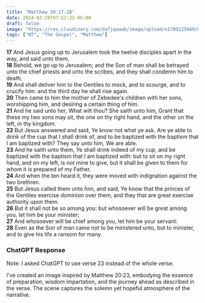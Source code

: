 ```yaml
---
title: "Matthew 20:17-28"
date: 2024-02-28T07:52:22-05:00
draft: false
image: "https://res.cloudinary.com/dafjqauwb/image/upload/v1709125669/matt419/Matthew/20_23_fcwfv6.webp"
tags: ["NT", "The Gospel", "Matthew"]
---
```

**17** And Jesus going up to Jerusalem took the twelve disciples apart in the way, and said unto them,  
**18** Behold, we go up to Jerusalem; and the Son of man shall be betrayed unto the chief priests and unto the scribes, and they shall condemn him to death,  
**19** And shall deliver him to the Gentiles to mock, and to scourge, and to crucify him: and the third day he shall rise again.  
**20** Then came to him the mother of Zebedee's children with her sons, worshipping him, and desiring a certain thing of him.  
**21** And he said unto her, What wilt thou? She saith unto him, Grant that these my two sons may sit, the one on thy right hand, and the other on the left, in thy kingdom.  
**22** But Jesus answered and said, Ye know not what ye ask. Are ye able to drink of the cup that I shall drink of, and to be baptized with the baptism that I am baptized with? They say unto him, We are able.  
**23** And he saith unto them, Ye shall drink indeed of my cup, and be baptized with the baptism that I am baptized with: but to sit on my right hand, and on my left, is not mine to give, but it shall be given to them for whom it is prepared of my Father.  
**24** And when the ten heard it, they were moved with indignation against the two brethren.  
**25** But Jesus called them unto him, and said, Ye know that the princes of the Gentiles exercise dominion over them, and they that are great exercise authority upon them.  
**26** But it shall not be so among you: but whosoever will be great among you, let him be your minister;  
**27** And whosoever will be chief among you, let him be your servant:  
**28** Even as the Son of man came not to be ministered unto, but to minister, and to give his life a ransom for many.



### ChatGPT Response
Note: I asked ChatGPT to use verse 23 instead of the whole verse.

I've created an image inspired by Matthew 20:23, embodying the essence of preparation, wisdom impartation, and the journey ahead as described in the verse. The scene captures the solemn yet hopeful atmosphere of the narrative.